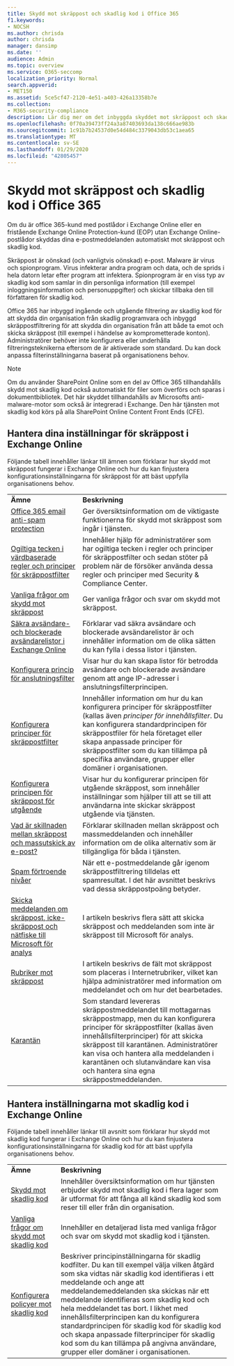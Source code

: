```yaml
---
title: Skydd mot skräppost och skadlig kod i Office 365
f1.keywords:
- NOCSH
ms.author: chrisda
author: chrisda
manager: dansimp
ms.date: ''
audience: Admin
ms.topic: overview
ms.service: O365-seccomp
localization_priority: Normal
search.appverid:
- MET150
ms.assetid: 5ce5cf47-2120-4e51-a403-426a13358b7e
ms.collection:
- M365-security-compliance
description: Lär dig mer om det inbyggda skyddet mot skräppost och skadlig kod i Office 365, Exchange Online och Exchange Online Protection (EOP).
ms.openlocfilehash: 0f70a39473ff24a3a87403693da138c666ae983b
ms.sourcegitcommit: 1c91b7b24537d0e54d484c3379043db53c1aea65
ms.translationtype: MT
ms.contentlocale: sv-SE
ms.lasthandoff: 01/29/2020
ms.locfileid: "42805457"
---
```

# <a name="anti-spam-and-anti-malware-protection-in-office-365"></a>Skydd mot skräppost och skadlig kod i Office 365

Om du är office 365-kund med postlådor i Exchange Online eller en fristående Exchange Online Protection-kund (EOP) utan Exchange Online-postlådor skyddas dina e-postmeddelanden automatiskt mot skräppost och skadlig kod.

Skräppost är oönskad (och vanligtvis oönskad) e-post. Malware är virus och spionprogram. Virus infekterar andra program och data, och de sprids i hela datorn letar efter program att infektera. Spionprogram är en viss typ av skadlig kod som samlar in din personliga information (till exempel inloggningsinformation och personuppgifter) och skickar tillbaka den till författaren för skadlig kod.

Office 365 har inbyggd ingående och utgående filtrering av skadlig kod för att skydda din organisation från skadlig programvara och inbyggd skräppostfiltrering för att skydda din organisation från att både ta emot och skicka skräppost (till exempel i händelse av komprometterade konton). Administratörer behöver inte konfigurera eller underhålla filtreringsteknikerna eftersom de är aktiverade som standard. Du kan dock anpassa filterinställningarna baserat på organisationens behov.

> [!NOTE]
> Om du använder SharePoint Online som en del av Office 365 tillhandahålls skydd mot skadlig kod också automatiskt för filer som överförs och sparas i dokumentbibliotek. Det här skyddet tillhandahålls av Microsofts anti-malware-motor som också är integrerad i Exchange. Den här tjänsten mot skadlig kod körs på alla SharePoint Online Content Front Ends (CFE).

## <a name="manage-your-anti-spam-settings-in-exchange-online"></a>Hantera dina inställningar för skräppost i Exchange Online

Följande tabell innehåller länkar till ämnen som förklarar hur skydd mot skräppost fungerar i Exchange Online och hur du kan finjustera konfigurationsinställningarna för skräppost för att bäst uppfylla organisationens behov.

|||
|:-----|:-----|
|**Ämne**|**Beskrivning**|
|[Office 365 email anti-spam protection](anti-spam-protection.md)|Ger översiktsinformation om de viktigaste funktionerna för skydd mot skräppost som ingår i tjänsten.|
|[Ogiltiga tecken i värdbaserade regler och principer för skräppostfilter](invalid-characters-hosted-spam-filter-rules-policies.md)|Innehåller hjälp för administratörer som har ogiltiga tecken i regler och principer för skräppostfilter och sedan stöter på problem när de försöker använda dessa regler och principer med Security & Compliance Center.|
|[Vanliga frågor om skydd mot skräppost](anti-spam-protection-faq.md)|Ger vanliga frågor och svar om skydd mot skräppost.|
|[Säkra avsändare- och blockerade avsändarelistor i Exchange Online](safe-sender-and-blocked-sender-lists-faq.md)|Förklarar vad säkra avsändare och blockerade avsändarelistor är och innehåller information om de olika sätten du kan fylla i dessa listor i tjänsten.|
|[Konfigurera princip för anslutningsfilter](configure-the-connection-filter-policy.md)|Visar hur du kan skapa listor för betrodda avsändare och blockerade avsändare genom att ange IP-adresser i anslutningsfilterprincipen.|
|[Konfigurera principer för skräppostfilter](configure-your-spam-filter-policies.md)|Innehåller information om hur du kan konfigurera principer för skräppostfilter (kallas även _principer för innehållsfilter_. Du kan konfigurera standardprincipen för skräppostfiler för hela företaget eller skapa anpassade principer för skräppostfilter som du kan tillämpa på specifika användare, grupper eller domäner i organisationen.|
|[Konfigurera principen för skräppost för utgående](configure-the-outbound-spam-policy.md)|Visar hur du konfigurerar principen för utgående skräppost, som innehåller inställningar som hjälper till att se till att användarna inte skickar skräppost utgående via tjänsten.|
|[Vad är skillnaden mellan skräppost och massutskick av e-post?](what-s-the-difference-between-junk-email-and-bulk-email.md)|Förklarar skillnaden mellan skräppost och massmeddelanden och innehåller information om de olika alternativ som är tillgängliga för båda i tjänsten.|
|[Spam förtroende nivåer](spam-confidence-levels.md)|När ett e-postmeddelande går igenom skräppostfiltrering tilldelas ett spamresultat. I det här avsnittet beskrivs vad dessa skräppostpoäng betyder.|
|[Skicka meddelanden om skräppost, icke-skräppost och nätfiske till Microsoft för analys](submit-spam-non-spam-and-phishing-scam-messages-to-microsoft-for-analysis.md)|I artikeln beskrivs flera sätt att skicka skräppost och meddelanden som inte är skräppost till Microsoft för analys.|
|[Rubriker mot skräppost](anti-spam-message-headers.md)|I artikeln beskrivs de fält mot skräppost som placeras i Internetrubriker, vilket kan hjälpa administratörer med information om meddelandet och om hur det bearbetades.|
|[Karantän](quarantine.md)|Som standard levereras skräppostmeddelandet till mottagarnas skräppostmapp, men du kan konfigurera principer för skräppostfilter (kallas även innehållsfilterprinciper) för att skicka skräppost till karantänen. Administratörer kan visa och hantera alla meddelanden i karantänen och slutanvändare kan visa och hantera sina egna skräppostmeddelanden.|

## <a name="manage-your-anti-malware-settings-in-exchange-online"></a>Hantera inställningarna mot skadlig kod i Exchange Online

Följande tabell innehåller länkar till avsnitt som förklarar hur skydd mot skadlig kod fungerar i Exchange Online och hur du kan finjustera konfigurationsinställningarna för skadlig kod för att bäst uppfylla organisationens behov.

|||
|:-----|:-----|
|**Ämne**|**Beskrivning**|
|[Skydd mot skadlig kod](anti-malware-protection.md)|Innehåller översiktsinformation om hur tjänsten erbjuder skydd mot skadlig kod i flera lager som är utformat för att fånga all känd skadlig kod som reser till eller från din organisation.|
|[Vanliga frågor om skydd mot skadlig kod](anti-malware-protection-faq-eop.md)|Innehåller en detaljerad lista med vanliga frågor och svar om skydd mot skadlig kod i tjänsten.|
|[Konfigurera policyer mot skadlig kod](configure-anti-malware-policies.md)|Beskriver principinställningarna för skadlig kodfilter. Du kan till exempel välja vilken åtgärd som ska vidtas när skadlig kod identifieras i ett meddelande och ange att meddelandemeddelanden ska skickas när ett meddelande identifieras som skadlig kod och hela meddelandet tas bort. I likhet med innehållsfilterprincipen kan du konfigurera standardprincipen för skadlig kod för skadlig kod och skapa anpassade filterprinciper för skadlig kod som du kan tillämpa på angivna användare, grupper eller domäner i organisationen.|
